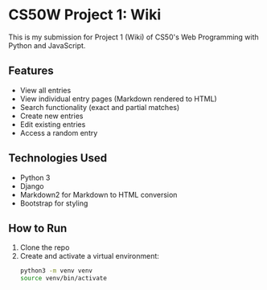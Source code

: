 # CS50W Project 1: Wiki

This is my submission for Project 1 (Wiki) of CS50's Web Programming with Python and JavaScript.

## Features
- View all entries
- View individual entry pages (Markdown rendered to HTML)
- Search functionality (exact and partial matches)
- Create new entries
- Edit existing entries
- Access a random entry

## Technologies Used
- Python 3
- Django
- Markdown2 for Markdown to HTML conversion
- Bootstrap for styling

## How to Run
1. Clone the repo
2. Create and activate a virtual environment:
   ```bash
   python3 -m venv venv
   source venv/bin/activate
